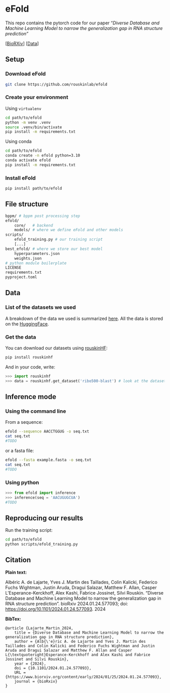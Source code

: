 # eFold

This repo contains the pytorch code for our paper “*Diverse Database and Machine Learning Model to narrow the generalization gap in RNA structure prediction”* 

[[BioRXiv](https://www.biorxiv.org/content/10.1101/2024.01.24.577093v1.full)] [[Data](https://huggingface.co/rouskinlab)]

## Setup

### Download eFold

```bash
git clone https://github.com/rouskinlab/efold
```

### Create your environment

Using `virtualenv`

```bash
cd path/to/efold
python -m venv .venv
source .venv/bin/activate
pip install -m requirements.txt
```

Using conda

```bash
cd path/to/efold
conda create -n efold python=3.10
conda activate efold
pip install -m requirements.txt
```

### Install eFold

```bash
pip install path/to/efold
```

## File structure

```bash
bppm/ # bppm post processing step
efold/
    core/   # backend 
    models/ # where we define eFold and other models
scripts/
    efold_training.py # our training script
    [...]
best_efold/ # where we store our best model
    hyperparameters.json 
    weights.json
# python module boilerplate
LICENSE
requirements.txt
pyproject.toml
```

## Data

### List of the datasets we used

A breakdown of the data we used is summarized [here](https://github.com/rouskinlab/efold_data). All the data is stored on the [HuggingFace](https://huggingface.co/rouskinlab). 

### Get the data

You can download our datasets using [rouskinHF](https://github.com/rouskinlab/rouskinhf):

```bash
pip install rouskinhf
```

And in your code, write:

```python
>>> import rouskinhf
>>> data = rouskinhf.get_dataset('ribo500-blast') # look at the dataset names on huggingface
```

## Inference mode

### Using the command line

From a sequence:

```bash
efold --sequence AACCTGGUG -o seq.txt
cat seq.txt
#TODO
```

or a fasta file:

```bash
efold --fasta example.fasta -o seq.txt
cat seq.txt
#TODO
```

### Using python

```python
>>> from efold import inference
>>> inference(seq = 'AACUGUGCUA')
#TODO
```

## Reproducing our results

Run the training script:

```bash
cd path/to/efold
python scripts/efold_training.py
```

## Citation

**Plain text:**

Albéric A. de Lajarte, Yves J. Martin des Taillades, Colin Kalicki, Federico Fuchs Wightman, Justin Aruda, Dragui Salazar, Matthew F. Allan, Casper L’Esperance-Kerckhoff, Alex Kashi, Fabrice Jossinet, Silvi Rouskin. “Diverse Database and Machine Learning Model to narrow the generalization gap in RNA structure prediction”. bioRxiv 2024.01.24.577093; doi: https://doi.org/10.1101/2024.01.24.577093. 2024

**BibTex:**

```
@article {Lajarte_Martin_2024,
	title = {Diverse Database and Machine Learning Model to narrow the generalization gap in RNA structure prediction},
	author = {Alb{\'e}ric A. de Lajarte and Yves J. Martin des Taillades and Colin Kalicki and Federico Fuchs Wightman and Justin Aruda and Dragui Salazar and Matthew F. Allan and Casper L{\textquoteright}Esperance-Kerckhoff and Alex Kashi and Fabrice Jossinet and Silvi Rouskin},
	year = {2024},
	doi = {10.1101/2024.01.24.577093},
	URL = {https://www.biorxiv.org/content/early/2024/01/25/2024.01.24.577093},
	journal = {bioRxiv}
}

```
